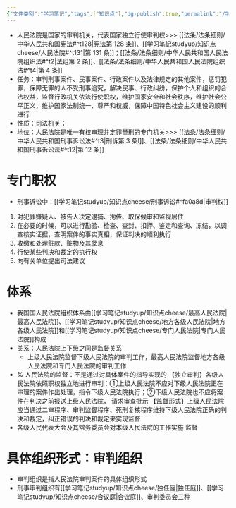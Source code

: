 ```yaml
---
{"文件类别":"学习笔记","tags":["知识点"],"dg-publish":true,"permalink":"/学习笔记studyup/知识点cheese/人民法院/","dgPassFrontmatter":true,"created":"2024-09-11T21:06:29.486+08:00","updated":"2024-09-30T11:32:03.717+08:00"}
---
```


- 人民法院是国家的审判机关，代表国家独立行使审判权>>> [[法条/法条细则/中华人民共和国宪法#^t128\|宪法第 128 条]]、[[学习笔记studyup/知识点cheese/人民法院#^t131\|第 131 条]]；[[法条/法条细则/中华人民共和国人民法院组织法#^t2\|法组第 2 条]]、[[法条/法条细则/中华人民共和国人民法院组织法#^t4\|第 4 条]]
- 任务：审判刑事案件、民事案件、行政案件以及法律规定的其他案件，惩罚犯罪，保障无罪的人不受刑事追究，解决民事、行政纠纷，保护个人和组织的合法权益，监督行政机关依法行使职权，维护国家安全和社会秩序，维护社会公平正义，维护国家法制统一、尊严和权威，保障中国特色社会主义建设的顺利进行
- 性质：司法机关；
- 地位：人民法院是唯一有权审理并定罪量刑的专门机关>>> [[法条/法条细则/中华人民共和国刑事诉讼法#^t3\|刑诉第 3 条Ⅰ]]、[[法条/法条细则/中华人民共和国刑事诉讼法#^t12\|第 12 条]]
# 专门职权
- 刑事诉讼中：[[学习笔记studyup/知识点cheese/刑事诉讼#^fa0a8d\|审判权]]
1. 对犯罪嫌疑人、被告人决定逮捕、拘传、取保候审和监视居住
2. 在必要的时候，可以进行勘验、检查、查封、扣押、鉴定和查询、冻结，以调查核实证据，查明案件的事实真相，保证判决的顺利执行
3. 收缴和处理赃款、赃物及其孽息
4. 行使某些判决和裁定的执行权
5. 向有关单位提出司法建议
# 体系
- 我国国人民法院组织体系由[[学习笔记studyup/知识点cheese/最高人民法院\|最高人民法院]]、[[学习笔记studyup/知识点cheese/地方各级人民法院\|地方各级人民法院]]和[[学习笔记studyup/知识点cheese/专门人民法院\|专门人民法院]]构成
- 关系：人民法院上下级之间是监督关系
	- 上级人民法院监督下级人民法院的审判工作，最高人民法院监督地方各级人民法院和专门人民法院的审判工作
- % 人民法院的监督：不是通过对具体案件的指导实现的
【独立审判】各级人民法院依照职权独立地进行审判：①上级人民法院不应对下级人民法院正在审理的案件作出处理，指令下级人民法院执行；②下级人民法院也不应将案件在判决之前报送上级人民法院， 请求审查批示
【监督形式】上级人民法院应当通过二审程序、审判监督程序、死刑复核程序维持下级人民法院正确的判决和裁定，纠正错误的判决和裁定来实现监督
- 各级人民代表大会及其常务委员会对本级人民法院的工作实施 监督
# 具体组织形式：审判组织
- 审判组织是指人民法院审判案件的具体组织形式
- 刑事审判组织有[[学习笔记studyup/知识点cheese/独任庭\|独任庭]]、[[学习笔记studyup/知识点cheese/合议庭\|合议庭]]、审判委员会三种